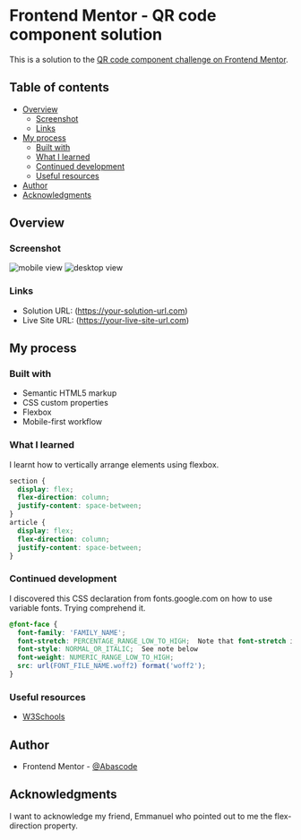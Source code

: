 # Frontend Mentor - QR code component solution

This is a solution to the [QR code component challenge on Frontend Mentor](https://www.frontendmentor.io/challenges/qr-code-component-iux_sIO_H).

## Table of contents

- [Overview](#overview)
  - [Screenshot](#screenshot)
  - [Links](#links)
- [My process](#my-process)
  - [Built with](#built-with)
  - [What I learned](#what-i-learned)
  - [Continued development](#continued-development)
  - [Useful resources](#useful-resources)
- [Author](#author)
- [Acknowledgments](#acknowledgments)


## Overview

### Screenshot

![mobile view](./design/mobile-design-1.jpg)
![desktop view](./design/desktop-design-1.jpg)

### Links

- Solution URL: (https://your-solution-url.com)
- Live Site URL: (https://your-live-site-url.com)

## My process

### Built with

- Semantic HTML5 markup
- CSS custom properties
- Flexbox
- Mobile-first workflow

### What I learned

I learnt how to vertically arrange elements using flexbox.

```css
section {
  display: flex;
  flex-direction: column;
  justify-content: space-between;
}
article {
  display: flex;
  flex-direction: column;
  justify-content: space-between;       
}
```

### Continued development

I discovered this CSS declaration from fonts.google.com on how to use variable fonts. Trying comprehend it. 

```css
@font-face {
  font-family: 'FAMILY_NAME';
  font-stretch: PERCENTAGE_RANGE_LOW_TO_HIGH;  Note that font-stretch is a % of normal width 
  font-style: NORMAL_OR_ITALIC;  See note below 
  font-weight: NUMERIC_RANGE_LOW_TO_HIGH;
  src: url(FONT_FILE_NAME.woff2) format('woff2');
}
```

### Useful resources

- [W3Schools](https://www.w3schools.com)


## Author

- Frontend Mentor - [@Abascode](https://www.frontendmentor.io/profile/Abascode)


## Acknowledgments

I want to acknowledge my friend, Emmanuel who pointed out to me the flex-direction property.